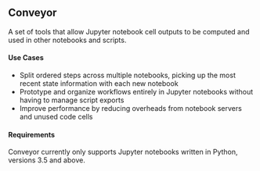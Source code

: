 ## Conveyor

A set of tools that allow Jupyter notebook cell outputs to be computed and used in other notebooks and scripts. 

#### Use Cases

 - Split ordered steps across multiple notebooks, picking up the most recent state information with each new notebook
 - Prototype and organize workflows entirely in Jupyter notebooks without having to manage script exports
 - Improve performance by reducing overheads from notebook servers and unused code cells

#### Requirements

Conveyor currently only supports Jupyter notebooks written in Python, versions 3.5 and above.